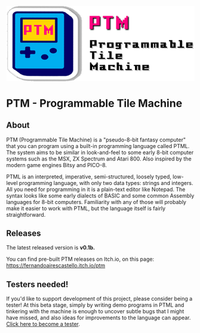 ![PTM Logo](https://github.com/FernandoAiresCastello/PTM/blob/master/Images/logo.fw.png?raw=true)

# PTM - Programmable Tile Machine

## About
	
PTM (Programmable Tile Machine) is a "pseudo-8-bit fantasy computer" that you can program using a built-in programming language called PTML. The system aims to be similar in look-and-feel to some early 8-bit computer systems such as the MSX, ZX Spectrum and Atari 800. Also inspired by the modern game engines Bitsy and PICO-8.

PTML is an interpreted, imperative, semi-structured, loosely typed, low-level programming language, with only two data types: strings and integers. All you need for programming in it is a plain-text editor like Notepad. The syntax looks like some early dialects of BASIC and some common Assembly languages for 8-bit computers. Familiarity with any of those will probably make it easier to work with PTML, but the language itself is fairly straightforward.

## Releases

The latest released version is __v0.1b.__

You can find pre-built PTM releases on Itch.io, on this page: https://fernandoairescastello.itch.io/ptm

## Testers needed!

If you'd like to support development of this project, please consider being a tester! At this beta stage, simply by writing demo programs in PTML and tinkering with the machine is enough to uncover subtle bugs that I might have missed, and also ideas for improvements to the language can appear. [Click here to become a tester](https://github.com/FernandoAiresCastello/PTM/discussions/new?category=testers-welcome).
